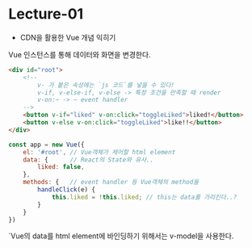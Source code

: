# Lecture-01

* CDN을 활용한 Vue 개념 익히기  

Vue 인스턴스를 통해 데이터와 화면을 변경한다.  
```html
<div id="root">
    <!--
        v- 가 붙은 속성에는 `js 코드`를 넣을 수 있다! 
        v-if, v-else-if, v-else -> 특정 조건을 만족할 때 render 
        v-on:~ -> ~ event handler 
    -->
    <button v-if="liked" v-on:click="toggleLiked">liked!</button>
    <button v-else v-on:click="toggleLiked">like!!</button>
</div>
```
```js
const app = new Vue({
    el: '#root', // Vue객체가 제어할 html element
    data: {      // React의 State와 유사.. 
        liked: false,
    },
    methods: {   // event handler 등 Vue객체의 method들
        handleClick(e) {
            this.liked = !this.liked; // this는 data를 가리킨다..?
        }
    }
})
```
  
`Vue의 data를 html element에 바인딩하기 위해서는 v-model을 사용한다.

